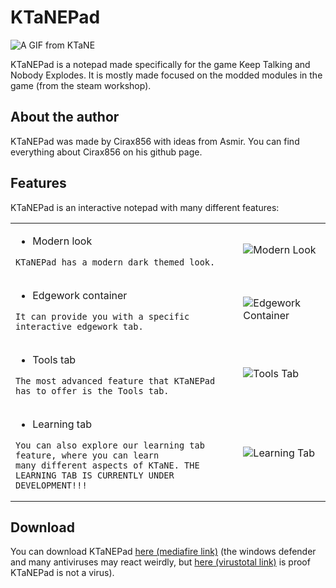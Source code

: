 # KTaNEPad

![A GIF from KTaNE](https://pa1.narvii.com/6919/934732796572dd67d5a72fca65bd8b59684fc45er4-800-450_00.gif)

KTaNEPad is a notepad made specifically for the game Keep Talking and Nobody Explodes. It is mostly made focused on the modded modules in the game (from the steam workshop).

## About the author

KTaNEPad was made by Cirax856 with ideas from Asmir. You can find everything about Cirax856 on his github page.

## Features

KTaNEPad is an interactive notepad with many different features:

<table>
<tr>
<td>

- Modern look
<div>

    KTaNEPad has a modern dark themed look.
</div>
</td>
<td>

![Modern Look](https://cdn.discordapp.com/attachments/973558049031737394/1089223841169023046/image.png)
</td>
</tr>
<tr>
<td>

- Edgework container
<div>

    It can provide you with a specific interactive edgework tab.
</div>
</td>
<td>

![Edgework Container](https://cdn.discordapp.com/attachments/973558049031737394/1089224348201660498/image.png)
</td>
</tr>
<tr>
<td>

- Tools tab
<div>

    The most advanced feature that KTaNEPad has to offer is the Tools tab.
</div>
</td>
<td>

![Tools Tab](https://cdn.discordapp.com/attachments/973558049031737394/1089224477436559471/image.png)
</td>
</tr>
<tr>
<td>

- Learning tab

<div>

    You can also explore our learning tab feature, where you can learn 
    many different aspects of KTaNE. THE LEARNING TAB IS CURRENTLY UNDER 
    DEVELOPMENT!!!
</div>
</td>
<td>

![Learning Tab](https://cdn.discordapp.com/attachments/973558049031737394/1089225391715139644/image.png)
</td>
</tr>
</table>

## Download

You can download KTaNEPad [here (mediafire link)](https://www.mediafire.com/file/nmb619qllbuy532/KTaNEPad+Setup+0.1.0.exe/file) (the windows defender and many antiviruses may react weirdly, but [here (virustotal link)](https://www.virustotal.com/gui/file/c4f128c820b817e832ee73316b266f0af7e3c288684d1e53977836e9c6f08cfc/detection) is proof KTaNEPad is not a virus).